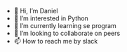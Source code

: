 - 👋 Hi, I’m Daniel
- 👀 I’m interested in Python 
- 🌱 I’m currently learning se program 
- 💞️ I’m looking to collaborate on peers 
- 📫 How to reach me by slack 

<!---
Ethdan/Ethdan is a ✨ special ✨ repository because its `README.md` (this file) appears on your GitHub profile.
You can click the Preview link to take a look at your changes.
--->
